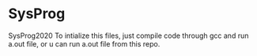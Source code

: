# SysProg
SysProg2020
To intialize this files, just compile code through gcc and run a.out file, or u can run a.out file from this repo.
